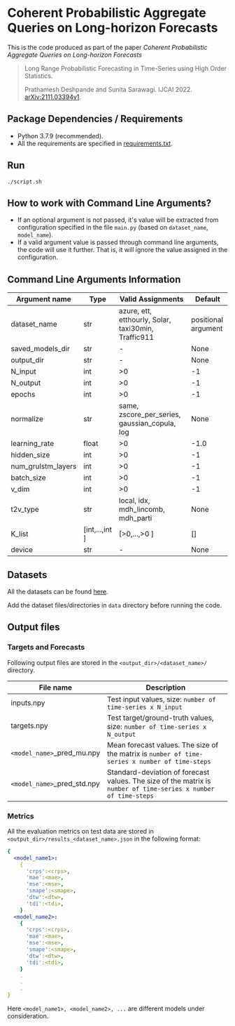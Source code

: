 # Coherent Probabilistic Aggregate Queries on Long-horizon Forecasts
This is the code produced as part of the paper _Coherent Probabilistic Aggregate Queries on Long-horizon Forecasts_ 

> Long Range Probabilistic Forecasting in Time-Series using High Order Statistics.
> 
> Prathamesh Deshpande and Sunita Sarawagi. IJCAI 2022. [arXiv:2111.03394v1](https://arxiv.org/pdf/2111.03394v1).

## Package Dependencies / Requirements
- Python 3.7.9 (recommended).
- All the requirements are specified in [requirements.txt](requirements.txt).

## Run
```
./script.sh
```


## How to work with Command Line Arguments?
- If an optional argument is not passed, it's value will be extracted from configuration specified in the file `main.py` (based on `dataset_name`, `model_name`).
- If a valid argument value is passed through command line arguments, the code will use it further. That is, it will ignore the value assigned in the configuration.

## Command Line Arguments Information
| Argument name | Type | Valid Assignments | Default |
| --------------| ---- | ----------------- | ------- |
| dataset_name  | str  | azure, ett, etthourly, Solar, taxi30min, Traffic911 | positional argument|
| saved_models_dir       | str  | -                | None      |
| output_dir       | str  | -                | None      |
| N_input       | int  | >0                | -1      |
| N_output      | int  | >0                | -1      |
| epochs        | int  | >0                | -1      |
| normalize      | str  | same, zscore_per_series, gaussian_copula, log | None |
| learning_rate        | float  | >0                | -1.0      |
| hidden_size        | int  | >0                | -1      |
| num_grulstm_layers        | int  | >0                | -1      |
| batch_size        | int  | >0                | -1      |
| v_dim        | int  | >0                | -1      |
| t2v_type        | str  | local, idx, mdh_lincomb, mdh_parti | None      |
| K_list        | \[int,...,int \]  | \[>0,...,>0 \]               | \[\]      |
| device        | str  | -                | None      |

## Datasets
All the datasets can be found [here](https://drive.google.com/drive/folders/1b6xheczhJ1IwkTS5fqRf9_NkEkPf9beM?usp=sharing).

Add the dataset files/directories in `data` directory before running the code.

## Output files 

### Targets and Forecasts
Following output files are stored in the `<output_dir>/<dataset_name>/` directory.

| File name | Description |
| --------- | ----------- |
| inputs.npy | Test input values, size: `number of time-series x N_input` |
| targets.npy | Test target/ground-truth values, size: `number of time-series x N_output` |
| `<model_name>`\_pred\_mu.npy | Mean forecast values. The size of the matrix is `number of time-series x number of time-steps` |
| `<model_name>`\_pred\_std.npy | Standard-deviation of forecast values. The size of the matrix is `number of time-series x number of time-steps` |

### Metrics
All the evaluation metrics on test data are stored in `<output_dir>/results_<dataset_name>.json` in the following format:

```yaml
{
  <model_name1>: 
    {
      'crps':<crps>,
      'mae':<mae>,
      'mse':<mse>,
      'smape':<smape>,
      'dtw':<dtw>,
      'tdi':<tdi>,
    }
  <model_name2>: 
    {
      'crps':<crps>,
      'mae':<mae>,
      'mse':<mse>,
      'smape':<smape>,
      'dtw':<dtw>,
      'tdi':<tdi>,
    }
    .
    .
    .
}
```
Here `<model_name1>, <model_name2>, ...` are different models under consideration.
